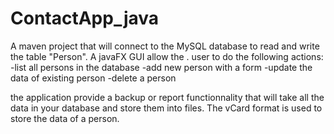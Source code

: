 # ContactApp_java

A maven project that will connect to the MySQL database to read and write the table "Person". A javaFX GUI allow the . user to do the following actions:
-list all persons in the database
-add new person with a form
-update the data of existing person 
-delete a person

the application provide a backup or report functionnality that will take all the data in your database and store them into files. The vCard format is used to store the data of a person.

